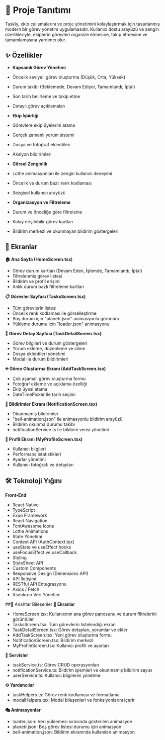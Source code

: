# 📱 Proje Tanıtımı
Taskly, ekip çalışmalarını ve proje yönetimini kolaylaştırmak için tasarlanmış modern bir görev yönetim uygulamasıdır. Kullanıcı dostu arayüzü ve zengin özellikleriyle, ekiplerin görevleri organize etmesine, takip etmesine ve tamamlamasına yardımcı olur.


## ✨ Özellikler

- **Kapsamlı Görev Yönetimi**
- Öncelik seviyeli görev oluşturma (Düşük, Orta, Yüksek)
- Durum takibi (Beklemede, Devam Ediyor, Tamamlandı, İptal)
- Son tarih belirleme ve takip etme
- Detaylı görev açıklamaları

- **Ekip İşbirliği**
- Görevlere ekip üyelerini atama
- Gerçek zamanlı yorum sistemi
- Dosya ve fotoğraf eklentileri
- Aksiyon bildirimleri

- **Görsel Zenginlik**
- Lottie animasyonları ile zengin kullanıcı deneyimi
- Öncelik ve durum bazlı renk kodlaması
- Sezgisel kullanıcı arayüzü

- **Organizasyon ve Filtreleme**
- Durum ve önceliğe göre filtreleme
- Kolay erişilebilir görev kartları
- Bildirim merkezi ve okunmayan bildirim göstergeleri

## 🎨 Ekranlar

**🏠 Ana Sayfa (HomeScreen.tsx)**
- Görev durum kartları (Devam Eden, İşlemde, Tamamlandı, İptal)
- Filtrelenmiş görev listesi
- Bildirim ve profil erişimi
- Anlık durum bazlı filtreleme kartları

**📋 Görevler Sayfası (TasksScreen.tsx)**
- Tüm görevlerin listesi
- Öncelik renk kodlaması ile görselleştirme
- Boş durum için "planetr.json" animasyonlu görünüm
- Yükleme durumu için "loader.json" animasyonu

**📝 Görev Detay Sayfası (TaskDetailScreen.tsx)**
- Görev bilgileri ve durum göstergeleri
- Yorum ekleme, düzenleme ve silme
- Dosya eklentileri yönetimi
- Modal ile durum bildirimleri

**➕ Görev Oluşturma Ekranı (AddTaskScreen.tsx)**
- Çok aşamalı görev oluşturma formu
- Fotoğraf ekleme ve açıklama özelliği
- Ekip üyesi atama
- DateTimePicker ile tarih seçimi

**🔔 Bildirimler Ekranı (NotificationScreen.tsx)**
- Okunmamış bildirimler
- "bell-animation.json" ile animasyonlu bildirim arayüzü
- Bildirim okunma durumu takibi
- notificationService.ts ile bildirim verisi yönetimi

**👤 Profil Ekranı (MyProfileScreen.tsx)**
- Kullanıcı bilgileri
- Performans istatistikleri
- Ayarlar yönetimi
- Kullanıcı fotoğrafı ve detayları

## 🛠 Teknoloji Yığını

**Front-End**
- React Native
- TypeScript
- Expo Framework
- React Navigation
- FontAwesome Icons
- Lottie Animations
- State Yönetimi
- Context API (AuthContext.tsx)
- useState ve useEffect hooks
- useFocusEffect ve useCallback
- Styling
- StyleSheet API
- Custom Components
- Responsive Design (Dimensions API)
- API İletişimi
- RESTful API Entegrasyonu
- Axios / Fetch
- Asenkron Veri Yönetimi



##🔑 Anahtar Bileşenler
**📑 Ekranlar**
- HomeScreen.tsx: Kullanıcının ana görev panosunu ve durum filtrelerini görüntüler
- TasksScreen.tsx: Tüm görevlerin listelendiği ekran
- TaskDetailScreen.tsx: Görev detayları, yorumlar ve ekler
- AddTaskScreen.tsx: Yeni görev oluşturma formu
- NotificationScreen.tsx: Bildirim merkezi
- MyProfileScreen.tsx: Kullanıcı profili ve ayarları

**🔄 Servisler**
- taskService.ts: Görev CRUD operasyonları
- notificationService.ts: Bildirim işlemleri ve okunmamış bildirim sayısı
- userService.ts: Kullanıcı bilgilerini yönetme

**⚙️ Yardımcılar**
- taskHelpers.ts: Görev renk kodlaması ve formatlama
- modalHelpers.tsx: Modal bileşenleri ve fonksiyonlarını içerir

**🎭 Animasyonlar**
- loader.json: Veri yüklemesi sırasında gösterilen animasyon
- planetr.json: Boş görev listesi durumu için animasyon
- bell-animation.json: Bildirim ekranında kullanılan animasyon